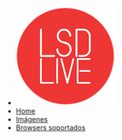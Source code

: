* ![logo](_media/lsdlogo.png ':size=100%')
* [Home](/)
* [Imágenes](images.md "LivePass - Imágenes")
* [Browsers soportados](browsers.md "LivePass - Versiones mínimas de Browser")